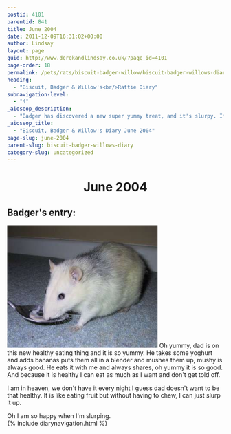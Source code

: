 ```yaml
---
postid: 4101
parentid: 841
title: June 2004
date: 2011-12-09T16:31:02+00:00
author: Lindsay
layout: page
guid: http://www.derekandlindsay.co.uk/?page_id=4101
page-order: 18
permalink: /pets/rats/biscuit-badger-willow/biscuit-badger-willows-diary/june-2004/
heading:
  - "Biscuit, Badger & Willow's<br/>Rattie Diary"
subnavigation-level:
  - "4"
_aioseop_description:
  - "Badger has discovered a new super yummy treat, and it's slurpy. If there is one thing Badger likes to do it is eat slurpy food."
_aioseop_title:
  - "Biscuit, Badger & Willow's Diary June 2004"
page-slug: june-2004
parent-slug: biscuit-badger-willows-diary
category-slug: uncategorized
---
```

<h1 style="text-align: center;">
  June 2004
</h1>

## Badger's entry:

<img class="alignright size-full wp-image-1314" title="Badger enjoying some slurpy food" src="/wp-content/uploads/2009/02/1272_img.jpg" alt="" width="350" height="285" /> Oh yummy, dad is on this new healthy eating thing and it is so yummy. He takes some yoghurt and adds bananas puts them all in a blender and mushes them up, mushy is always good. He eats it with me and always shares, oh yummy it is so good. And because it is healthy I can eat as much as I want and don't get told off.<!--more-->

I am in heaven, we don't have it every night I guess dad doesn't want to be that healthy. It is like eating fruit but without having to chew, I can just slurp it up.

Oh I am so happy when I'm slurping.  
{% include diarynavigation.html %}